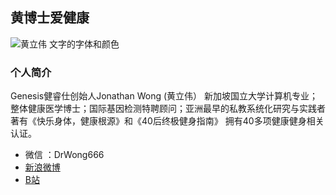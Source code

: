 ## 黄博士爱健康
<img src="https://i0.hdslb.com/bfs/album/a775707d1e96580e82e1c41935c6f1477ab5505e.jpg" title="黄立伟"/>
<font align="center">文字的字体和颜色</font>

### 个人简介
Genesis健睿仕创始人Jonathan Wong (黄立伟） 新加坡国立大学计算机专业；整体健康医学博士；国际基因检测特聘顾问；亚洲最早的私教系统化研究与实践者 著有《快乐身体，健康根源》和《40后终极健身指南》 拥有40多项健康健身相关认证。

* 微信 ：DrWong666  
* [新浪微博](https://weibo.com/u/2773220913)  
* [B站](https://space.bilibili.com/175456549/#/)

